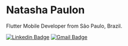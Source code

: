 # Natasha Paulon 

Flutter Mobile Developer from São Paulo, Brazil.

[![Linkedin Badge](https://img.shields.io/badge/-Natasha%20Paulon-00875f?style=flat-square&logo=Linkedin&logoColor=white&link=https://www.linkedin.com/in/natasha-paulon-a91162139/)](https://www.linkedin.com/in/natasha-paulon-a91162139/) 
[![Gmail Badge](https://img.shields.io/badge/-natasha.paulon@gmail.com-00875f?style=flat-square&logo=Gmail&logoColor=white&link=mailto:natasha.paulon@gmail.com)](mailto:natasha.paulon@gmail.com)
